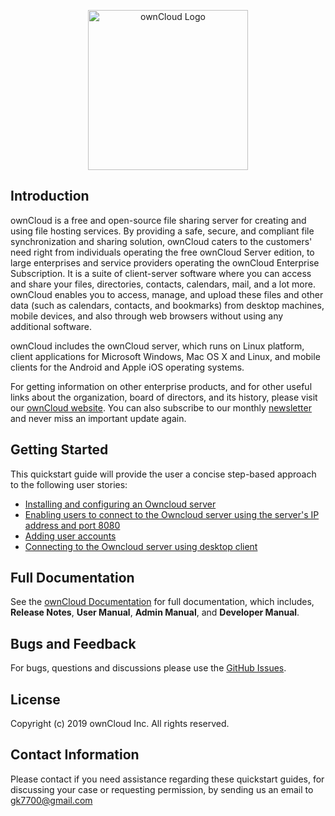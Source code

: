 <p align="center">
  <img src="https://user-images.githubusercontent.com/40832072/55623859-cf50e280-57c1-11e9-814b-8bdac30adac6.png" width="256" title="ownCloud Logo">
</p>

## Introduction

ownCloud is a free and open-source file sharing server for creating and using file hosting services. By providing a safe, secure, and compliant file synchronization and sharing solution, ownCloud caters to the customers' need right from individuals operating the free ownCloud Server edition, to large enterprises and service providers operating the ownCloud Enterprise Subscription. It is a suite of client-server software where you can access and share your files, directories, contacts, calendars, mail, and a lot more. ownCloud enables you to access, manage, and upload these files and other data (such as calendars, contacts, and bookmarks) from desktop machines, mobile devices, and also through web browsers without using any additional software.   

ownCloud includes the ownCloud server, which runs on Linux platform, client applications for Microsoft Windows, Mac OS X and Linux, and mobile clients for the Android and Apple iOS operating systems.

For getting information on other enterprise products, and for other useful links about the organization, board of directors, and its history, please visit our [ownCloud website](https://owncloud.org/).
You can also subscribe to our monthly [newsletter](https://owncloud.org/newsletter/) and never miss an important update again.

## Getting Started
This quickstart guide will provide the user a concise step-based approach to the following user stories:
* [Installing and configuring an Owncloud server](https://github.com/gk7700/connecting-to-an-ownCloud-Server-using-Desktop-Client/blob/master/index.md)
* [Enabling users to connect to the Owncloud server using the server's IP address and port 8080](https://github.com/gk7700/connecting-to-an-ownCloud-Server-using-Desktop-Client/blob/master/index.md)
* [Adding user accounts](https://github.com/gk7700/Quickstart/blob/master/index.md) 
* [Connecting to the Owncloud server using desktop client](https://github.com/gk7700/connecting-to-an-ownCloud-Server-using-Desktop-Client/blob/master/index.md)

 ## Full Documentation  
 
See the [ownCloud Documentation](https://doc.owncloud.com/server/) for full documentation, which includes, **Release Notes**, **User Manual**, **Admin Manual**, and **Developer Manual**.

## Bugs and Feedback

For bugs, questions and discussions please use the [GitHub Issues](https://github.com/gk7700/Introduction/issues).  

## License

Copyright (c) 2019 ownCloud Inc. All rights reserved.

## Contact Information

Please contact if you need assistance regarding these quickstart guides, for discussing your case or requesting permission, by sending us an email to gk7700@gmail.com
